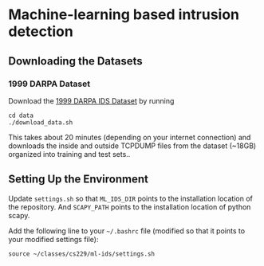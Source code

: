 # Machine-learning based intrusion detection

## Downloading the Datasets

### 1999 DARPA Dataset
Download the [1999 DARPA IDS Dataset]() by running

```
cd data
./download_data.sh
```
This takes about 20 minutes (depending on your internet connection) and
downloads the inside and outside TCPDUMP files from the dataset (~18GB)
organized into training and test sets..

## Setting Up the Environment

Update `settings.sh` so that `ML_IDS_DIR` points to the installation location
of the repository. And `SCAPY_PATH` points to the installation location of
python scapy.

Add the following line to your `~/.bashrc` file (modified so that it points
to your modified settings file):

```
source ~/classes/cs229/ml-ids/settings.sh
``` 


